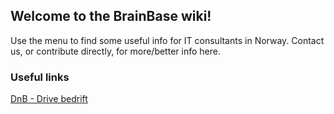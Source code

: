 ## Welcome to the BrainBase wiki!

Use the menu to find some useful info for IT consultants in Norway.
Contact us, or contribute directly, for more/better info here.

### Useful links

[DnB - Drive bedrift](https://www.dnb.no/bedrift/tema/drive-bedrift.html)